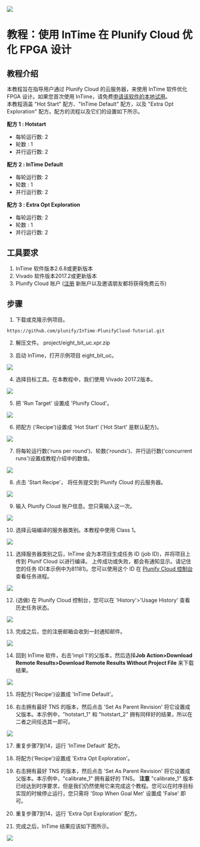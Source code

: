 <img src="../../images/Plunify_Cloud_InTime.png" /><h1>教程：使用 InTime 在 Plunify Cloud 优化 FPGA 设计</h1>


## 教程介绍
本教程旨在指导用户通过 Plunify Cloud 的云服务器，来使用 InTime 软件优化 FPGA 设计。如果您首次使用 InTime，请免费[申请该软件的本地试用](https://www.plunify.com/cn/free-evaluation/)。<br>
本教程涵盖 "Hot Start" 配方、"InTime Default" 配方，以及 "Extra Opt Exploration"  配方。配方的流程以及它们的设置如下所示。

**配方 1 : Hotstart**
  - 每轮运行数: 2
  - 轮数      : 1
  - 并行运行数: 2
  
**配方 2 : InTime Default**
  - 每轮运行数: 2
  - 轮数      : 1
  - 并行运行数: 2

**配方 3 : Extra Opt Exploration**
  - 每轮运行数: 2
  - 轮数      : 1
  - 并行运行数: 2

## 工具要求
1. InTime 软件版本2.6.8或更新版本
2. Vivado 软件版本2017.2或更新版本
3. Plunify Cloud 账户 ([注册](https://cloud.plunify.com/register?lang=CN) 新账户以及邀请朋友都将获得免费云币)

## 步骤

1. 下载或克隆示例项目。

`https://github.com/plunify/InTime-PlunifyCloud-Tutorial.git`

2. 解压文件。 project/eight_bit_uc.xpr.zip

3. 启动 InTime，打开示例项目 eight_bit_uc。
<p align="left"><img src="../../images/open_project.png" /></p>

4. 选择目标工具。在本教程中，我们使用 Vivado 2017.2版本。
<p align="left"><img src="../../images/select_toolchain.png" /></p>

5. 把 'Run Target' 设置成 'Plunify Cloud'。
<p align="left"><img src="../../images/run_target_option.png" /></p>

6. 把配方 ('Recipe')设置成 'Hot Start' ('Hot Start' 是默认配方)。
<p align="left"><img src="../../images/recipe_hotstart.png" /></p>

7. 将每轮运行数('runs per round')、轮数('rounds')、并行运行数('concurrent runs')设置成教程介绍中的数值。
<p align="left"><img src="../../images/hotstart_settings.png" /></p>

8. 点击 'Start Recipe'， 将任务提交到 Plunify Cloud 的云服务器。
<p align="left"><img src="../../images/start_recipe_icon.png" /></p>

9. 输入 Plunify Cloud 账户信息。您只需输入这一次。
<p align="left"><img src="../../images/user_creditial.png" /></p>

10. 选择云端编译的服务器类别。本教程中使用 Class 1。
<p align="left"><img src="../../images/select_class_machine.png" /></p>

11. 选择服务器类别之后，InTime 会为本项目生成任务 ID (job ID)，并将项目上传到 Plunif Cloud 以进行编译。 上传成功或失败，都会有通知显示。请记住您的任务 ID(本示例中为81181)。您可以使用这个 ID 在 [Plunify Cloud 控制台](https://cloud.plunify.com/?lang=CN)查看任务进程。
<p align="left"><img src="../../images/hotstart_job_submitted.png" /></p>

12. (选做) 在 Plunify Cloud 控制台，您可以在 'History'>'Usage History' 查看历史任务状态。
<p align="left"><img src="../../images/hotstart_job_status_web.png" /></p>

13. 完成之后，您的注册邮箱会收到一封通知邮件。
<p align="left"><img src="../../images/hotstart_job_completed_email_notification.png" /></p>

14. 回到 InTime 软件，右击'impl 1'的父版本，然后选择**Job Action>Download Remote Results>Download Remote Results Without Project File** 来下载结果。
<p align="left"><img src="../../images/hotstart_download_results.png" /></p>

15. 将配方('Recipe')设置成 'InTime Default'。

16. 右击拥有最好 TNS 的版本，然后点击 'Set As Parent Revision' 将它设置成父版本。本示例中，"hotstart_1" 和 "hotstart_2" 拥有同样好的结果，所以在二者之间任选其一即可。
<p align="left"><img src="../../images/intime_default_set_parent_revision.png" /></p>

17. 重复步骤7到14，运行 'InTime Default' 配方。
18. 将配方('Recipe')设置成 'Extra Opt Exploration'。

19. 右击拥有最好 TNS 的版本，然后点击 'Set As Parent Revision' 将它设置成父版本。本示例中，"calibrate_1" 拥有最好的 TNS。 **注意** "calibrate_1" 版本已经达到时序要求，但是我们仍然使用它来完成这个教程。您可以在时序目标实现的时候停止运行，您只需将 'Stop When Goal Met' 设置成 'False' 即可。

20. 重复步骤7到14，运行 'Extra Opt Exploration' 配方。

21. 完成之后，InTime 结果应该如下图所示。
<p align="left"><img src="../../images/final_result.png" /></p>
